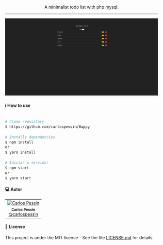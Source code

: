 <p align="center">
  A minimalist todo list with php mysql.
</p>

<!-- <p align="center">
  Live Preview: https://todo-app.carlospessin.vercel.app/
</p> -->

---

<p align="center">
  <img src="assets/model.png">
</p>

#### :information_source: How to use

```bash

# Clone repository
$ https://github.com/carlospessin/Happy

# Installs dependencies.
$ npm install
or
$ yarn install

# Iniciar o servidor
$ npm start
or
$ yarn start

```

#### :computer: Autor

<table>
  <tr>
    <td align="center">
      <a href="https://www.linkedin.com/in/carlospessin/">
        <img src="https://avatars2.githubusercontent.com/u/53182559?s=460&u=0f5fa7bc45e091e71bde6809e640d05da9a3fa6d&v=4" width="100px;" alt="Carlos Pessin"/>
        <br />
        <sub>
          <b>Carlos Pessin</b>
        </sub>
       </a>
       <br />
       <a href="https://www.linkedin.com/in/carlospessin/" title="Linkedin">@carlospessin</a>
       <br />
       <a href="https://www.linkedin.com/in/carlospessin/" title="Code"></a>
    </td>
  </tr>
</table>

#### :memo: License

This project is under the MIT license - See the file [LICENSE.md](https://github.com/carlospessin/todo-app/blob/master/LICENSE.md) for details.
